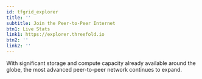 ```yaml
---
id: tfgrid_explorer
title: ''
subtitle: Join the Peer-to-Peer Internet
btn1: Live Stats
link1: https://explorer.threefold.io
btn2: ''
link2: ''
---
```


With significant storage and compute capacity already available around the globe, the most advanced peer-to-peer network continues to expand.


<!-- Buttons:
Join Us
Visit the Grid Explorer -->